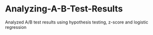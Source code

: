 # Analyzing-A-B-Test-Results
Analyzed A/B test results using hypothesis testing, z-score and logistic regression
